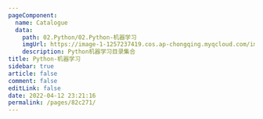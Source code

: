 ```yaml
---
pageComponent: 
  name: Catalogue
  data: 
    path: 02.Python/02.Python-机器学习
    imgUrl: https://image-1-1257237419.cos.ap-chongqing.myqcloud.com/img/guideline.png
    description: Python机器学习目录集合
title: Python-机器学习
sidebar: true
article: false
comment: false
editLink: false
date: 2022-04-12 23:21:16
permalink: /pages/82c271/
---
```

